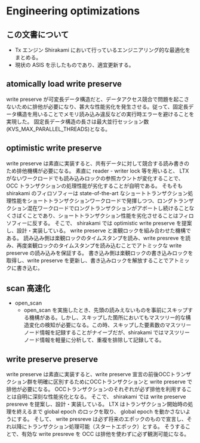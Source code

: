 # Engineering optimizations

## この文書について

* Tx エンジン Shirakami において行っているエンジニアリング的な最適化をまとめる。
* 現状の ASIS を示したものであり、適宜更新する。

## atomically load write preserve
write preserve が可変長データ構造だと、データアクセス競合で問題を起こさないために排他が必要になり、甚大な性能劣化を発生させる。従って、固定長データ構造を用いることでメモリ読み込み違反などの実行時エラーを避けることを実現した。
固定長データ構造の長さは最大並行セッション数 (KVS_MAX_PARALLEL_THREADS)となる。

## optimistic write preserve
write preserve は素直に実装すると、共有データに対して競合する読み書きのため排他機構が必要になる。
素直に reader - writer lock 等を用いると、 LTX がないワークロードでも読み込みロックの参照カウントが変化することで、 OCC トランザクションの処理性能が劣化することが自明である。
そもそも shirakami のフィロソフィーは state-of-the-art なショートトランザクション処理性能をショートトランザクションワークロードで発揮しつつ、ロングトランザクション混在ワークロードでロングトランザクションがアボートし続けることなくさばくことであり、ショートトランザクション性能を劣化させることはフィロソフィーに反する。
そこで、 shirakami では optimistic write preserve を提案し、設計・実装している。
write preserve と楽観ロックを組み合わせた機構である。
読み込み側は楽観ロックのタイムスタンプを読み、write presreve を読み、再度楽観ロックのタイムスタンプを読み込むことでアトミックな write preserve の読み込みを保証する。
書き込み側は楽観ロックの書き込みロックを取得し、write preserve を更新し、書き込みロックを解放することでアトミックに書き込む。

## scan 高速化
* open_scan
  + open_scan を実施したとき、先頭の読みえないものを事前にスキップする機構がある。しかし、スキップした箇所においてもマスツリー的な構造変化の検知が必要になる。この時、スキップした要素数のマスツリーノード情報を記録することがナイーブだが、shirakami ではマスツリーノード情報を軽量に分析して、重複を排除して記録してる。
  
## write preserve preserve
write preserve は素直に実装すると、write preserve 宣言の前後OCCトランザクション群を明確に区別するためにOCCトランザクションと write preserve で排他が必要になる。
OCCトランザクションのそれぞれが必ず排他を利用することは自明に深刻な性能劣化となる。
そこで、 shirakami では write preserve presreve を提案し、設計・実装している。
LTX はトランザクション開始時の処理を終えるまで global epoch のロックを取り、 global epoch を動かさないようにする。
そして、 write presreve は必ず将来のエポックのもので宣言し、それ以降にトランザクション処理可能（スタートエポック）とする。
そうすることで、有効な write presreve を OCC は排他を使わずに必ず観測可能になる。
